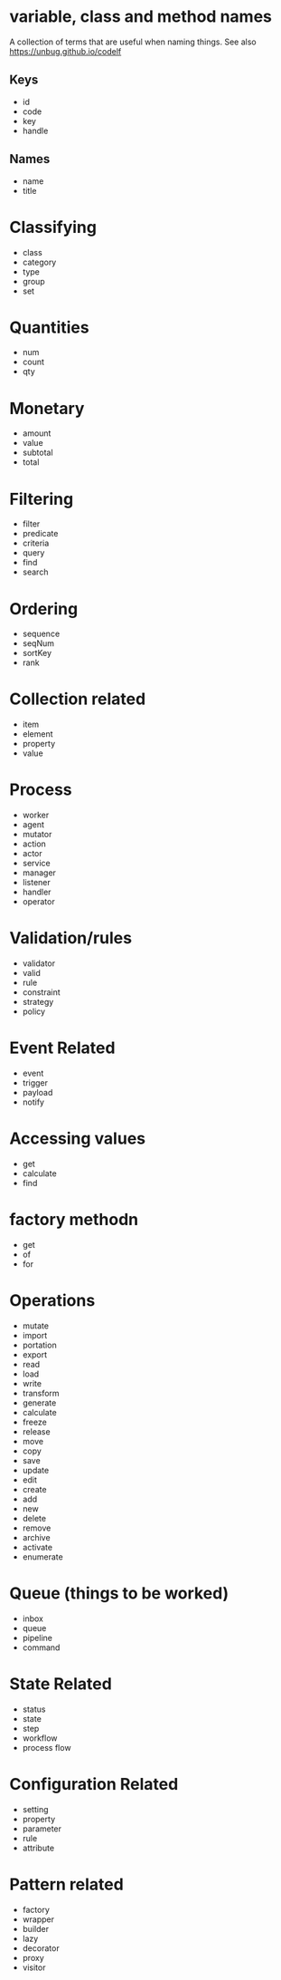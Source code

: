 # variable, class and method names

A collection of terms that are useful when naming things. See also https://unbug.github.io/codelf

## Keys

* id
* code
* key
* handle

## Names

* name
* title

# Classifying

* class
* category
* type
* group
* set

# Quantities

* num
* count
* qty

# Monetary

* amount
* value
* subtotal
* total

# Filtering

* filter
* predicate
* criteria
* query
* find
* search

# Ordering

* sequence
* seqNum
* sortKey
* rank

# Collection related

* item
* element
* property
* value

# Process

* worker
* agent
* mutator
* action
* actor
* service
* manager
* listener
* handler
* operator

# Validation/rules

* validator
* valid
* rule
* constraint
* strategy
* policy

# Event Related

* event
* trigger
* payload
* notify

# Accessing values

* get
* calculate
* find

# factory methodn

* get
* of
* for

# Operations

* mutate
* import
* portation
* export
* read
* load
* write
* transform
* generate
* calculate
* freeze
* release
* move
* copy
* save
* update
* edit
* create
* add
* new
* delete
* remove
* archive
* activate
* enumerate

# Queue (things to be worked)

* inbox
* queue
* pipeline
* command

# State Related

* status
* state
* step
* workflow
* process flow

# Configuration Related

* setting
* property
* parameter
* rule
* attribute

# Pattern related

* factory
* wrapper
* builder
* lazy
* decorator
* proxy
* visitor

